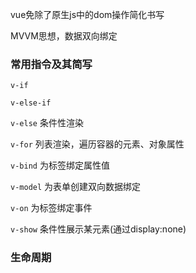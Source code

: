 vue免除了原生js中的dom操作简化书写

MVVM思想，数据双向绑定

### 常用指令及其简写

`v-if `

`v-else-if`

`v-else` 条件性渲染

`v-for` 列表渲染，遍历容器的元素、对象属性

`v-bind` 为标签绑定属性值

`v-model` 为表单创建双向数据绑定

`v-on` 为标签绑定事件

`v-show` 条件性展示某元素(通过display:none)

### 生命周期